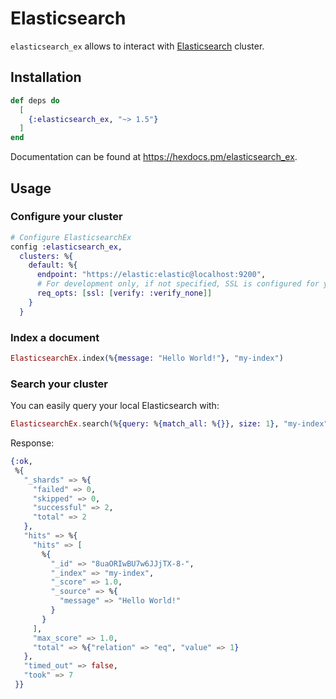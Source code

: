 # Elasticsearch

`elasticsearch_ex` allows to interact with [Elasticsearch](https://www.elastic.co/guide/en/elasticsearch/reference/current/index.html) cluster.

## Installation

```elixir
def deps do
  [
    {:elasticsearch_ex, "~> 1.5"}
  ]
end
```

Documentation can be found at https://hexdocs.pm/elasticsearch_ex.

## Usage

### Configure your cluster

```elixir
# Configure ElasticsearchEx
config :elasticsearch_ex,
  clusters: %{
    default: %{
      endpoint: "https://elastic:elastic@localhost:9200",
      # For development only, if not specified, SSL is configured for you.
      req_opts: [ssl: [verify: :verify_none]]
    }
  }
```

### Index a document

```elixir
ElasticsearchEx.index(%{message: "Hello World!"}, "my-index")
```

### Search your cluster

You can easily query your local Elasticsearch with:
```elixir
ElasticsearchEx.search(%{query: %{match_all: %{}}, size: 1}, "my-index")
```

Response:
```elixir
{:ok,
 %{
   "_shards" => %{
     "failed" => 0,
     "skipped" => 0,
     "successful" => 2,
     "total" => 2
   },
   "hits" => %{
     "hits" => [
       %{
         "_id" => "8uaORIwBU7w6JJjTX-8-",
         "_index" => "my-index",
         "_score" => 1.0,
         "_source" => %{
           "message" => "Hello World!"
         }
       }
     ],
     "max_score" => 1.0,
     "total" => %{"relation" => "eq", "value" => 1}
   },
   "timed_out" => false,
   "took" => 7
 }}
```

